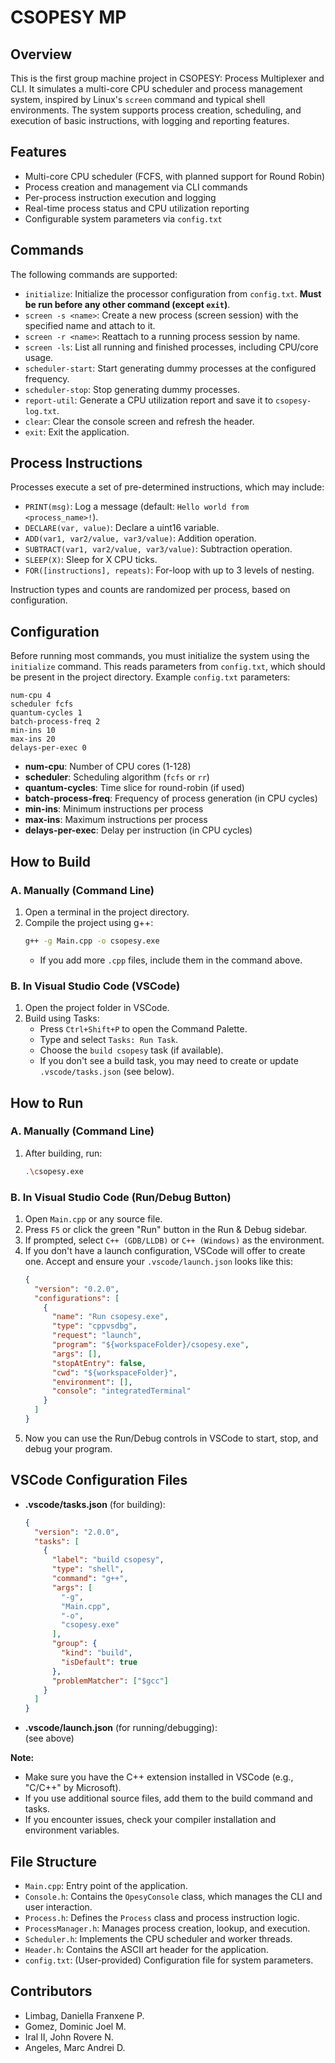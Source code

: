 # CSOPESY MP

## Overview

This is the first group machine project in CSOPESY: Process Multiplexer and CLI. It simulates a multi-core CPU scheduler and process management system, inspired by Linux's `screen` command and typical shell environments. The system supports process creation, scheduling, and execution of basic instructions, with logging and reporting features.

## Features
- Multi-core CPU scheduler (FCFS, with planned support for Round Robin)
- Process creation and management via CLI commands
- Per-process instruction execution and logging
- Real-time process status and CPU utilization reporting
- Configurable system parameters via `config.txt`

## Commands
The following commands are supported:

- `initialize`: Initialize the processor configuration from `config.txt`. **Must be run before any other command (except `exit`)**.
- `screen -s <name>`: Create a new process (screen session) with the specified name and attach to it.
- `screen -r <name>`: Reattach to a running process session by name.
- `screen -ls`: List all running and finished processes, including CPU/core usage.
- `scheduler-start`: Start generating dummy processes at the configured frequency.
- `scheduler-stop`: Stop generating dummy processes.
- `report-util`: Generate a CPU utilization report and save it to `csopesy-log.txt`.
- `clear`: Clear the console screen and refresh the header.
- `exit`: Exit the application.

## Process Instructions
Processes execute a set of pre-determined instructions, which may include:
- `PRINT(msg)`: Log a message (default: `Hello world from <process_name>!`).
- `DECLARE(var, value)`: Declare a uint16 variable.
- `ADD(var1, var2/value, var3/value)`: Addition operation.
- `SUBTRACT(var1, var2/value, var3/value)`: Subtraction operation.
- `SLEEP(X)`: Sleep for X CPU ticks.
- `FOR([instructions], repeats)`: For-loop with up to 3 levels of nesting.

Instruction types and counts are randomized per process, based on configuration.

## Configuration
Before running most commands, you must initialize the system using the `initialize` command. This reads parameters from `config.txt`, which should be present in the project directory. Example `config.txt` parameters:

```
num-cpu 4
scheduler fcfs
quantum-cycles 1
batch-process-freq 2
min-ins 10
max-ins 20
delays-per-exec 0
```

- **num-cpu**: Number of CPU cores (1-128)
- **scheduler**: Scheduling algorithm (`fcfs` or `rr`)
- **quantum-cycles**: Time slice for round-robin (if used)
- **batch-process-freq**: Frequency of process generation (in CPU cycles)
- **min-ins**: Minimum instructions per process
- **max-ins**: Maximum instructions per process
- **delays-per-exec**: Delay per instruction (in CPU cycles)

## How to Build

### A. Manually (Command Line)
1. Open a terminal in the project directory.
2. Compile the project using g++:
   ```sh
   g++ -g Main.cpp -o csopesy.exe
   ```
   - If you add more `.cpp` files, include them in the command above.

### B. In Visual Studio Code (VSCode)
1. Open the project folder in VSCode.
2. Build using Tasks:
   - Press `Ctrl+Shift+P` to open the Command Palette.
   - Type and select `Tasks: Run Task`.
   - Choose the `build csopesy` task (if available).
   - If you don't see a build task, you may need to create or update `.vscode/tasks.json` (see below).

## How to Run

### A. Manually (Command Line)
1. After building, run:
   ```sh
   .\csopesy.exe
   ```

### B. In Visual Studio Code (Run/Debug Button)
1. Open `Main.cpp` or any source file.
2. Press `F5` or click the green "Run" button in the Run & Debug sidebar.
3. If prompted, select `C++ (GDB/LLDB)` or `C++ (Windows)` as the environment.
4. If you don't have a launch configuration, VSCode will offer to create one. Accept and ensure your `.vscode/launch.json` looks like this:
   ```json
   {
     "version": "0.2.0",
     "configurations": [
       {
         "name": "Run csopesy.exe",
         "type": "cppvsdbg",
         "request": "launch",
         "program": "${workspaceFolder}/csopesy.exe",
         "args": [],
         "stopAtEntry": false,
         "cwd": "${workspaceFolder}",
         "environment": [],
         "console": "integratedTerminal"
       }
     ]
   }
   ```
5. Now you can use the Run/Debug controls in VSCode to start, stop, and debug your program.

## VSCode Configuration Files

- **.vscode/tasks.json** (for building):
  ```json
  {
    "version": "2.0.0",
    "tasks": [
      {
        "label": "build csopesy",
        "type": "shell",
        "command": "g++",
        "args": [
          "-g",
          "Main.cpp",
          "-o",
          "csopesy.exe"
        ],
        "group": {
          "kind": "build",
          "isDefault": true
        },
        "problemMatcher": ["$gcc"]
      }
    ]
  }
  ```
- **.vscode/launch.json** (for running/debugging):  
  (see above)

**Note:**
- Make sure you have the C++ extension installed in VSCode (e.g., "C/C++" by Microsoft).
- If you use additional source files, add them to the build command and tasks.
- If you encounter issues, check your compiler installation and environment variables.

## File Structure
- `Main.cpp`: Entry point of the application.
- `Console.h`: Contains the `OpesyConsole` class, which manages the CLI and user interaction.
- `Process.h`: Defines the `Process` class and process instruction logic.
- `ProcessManager.h`: Manages process creation, lookup, and execution.
- `Scheduler.h`: Implements the CPU scheduler and worker threads.
- `Header.h`: Contains the ASCII art header for the application.
- `config.txt`: (User-provided) Configuration file for system parameters.

## Contributors
- Limbag, Daniella Franxene P.
- Gomez, Dominic Joel M.
- Iral II, John Rovere N.
- Angeles, Marc Andrei D.
